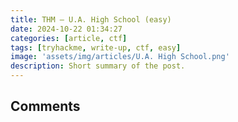 ```yaml
---
title: THM — U.A. High School (easy)
date: 2024-10-22 01:34:27
categories: [article, ctf]
tags: [tryhackme, write-up, ctf, easy]
image: 'assets/img/articles/U.A. High School.png'
description: Short summary of the post.
---
```



## Comments
<script src="https://giscus.app/client.js"
        data-repo="Deomorphisme/Deomorphisme.github.io"
        data-repo-id="R_kgDONEIr-Q"
        data-category="General"
        data-category-id="DIC_kwDONEIr-c4CjomU"
        data-mapping="pathname"
        data-strict="0"
        data-reactions-enabled="1"
        data-emit-metadata="0"
        data-input-position="top"
        data-theme="preferred_color_scheme"
        data-lang="fr"
        data-loading="lazy"
        crossorigin="anonymous"
        async>
</script>